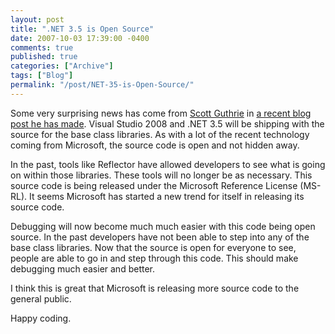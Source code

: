 ```yaml
---
layout: post
title: ".NET 3.5 is Open Source"
date: 2007-10-03 17:39:00 -0400
comments: true
published: true
categories: ["Archive"]
tags: ["Blog"]
permalink: "/post/NET-35-is-Open-Source/"
---
```

<!-- more -->



<p>Some very surprising news has come from <a href="http://weblogs.asp.net/scottgu/">Scott Guthrie</a> in <a href="http://weblogs.asp.net/scottgu/archive/2007/10/03/releasing-the-source-code-for-the-net-framework-libraries.aspx">a recent blog post he has made</a>. Visual Studio 2008 and .NET 3.5 will be shipping with the source for the base class libraries. As with a lot of the recent technology coming from Microsoft, the source code is open and not hidden away.</p>
<p>In the past, tools like Reflector have allowed developers to see what is going on within those libraries. These tools will no longer be as necessary. This source code is being released under the Microsoft Reference License (MS-RL). It seems Microsoft has started a new trend for itself in releasing its source code.</p>
<p>Debugging will now become much much easier with this code being open source. In the past developers have not been able to step into any of the base class libraries. Now that the source is open for everyone to see, people are able to go in and step through this code. This should make debugging much easier and better.</p>
<p>I think this is great that Microsoft is releasing more source code to the general public.</p>
<p>Happy coding.</p>
